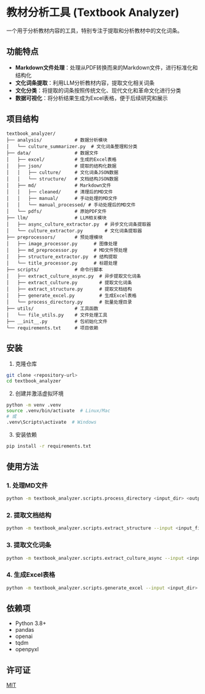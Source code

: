 # 教材分析工具 (Textbook Analyzer)

一个用于分析教材内容的工具，特别专注于提取和分析教材中的文化词条。

## 功能特点

- **Markdown文件处理**：处理从PDF转换而来的Markdown文件，进行标准化和结构化
- **文化词条提取**：利用LLM分析教材内容，提取文化相关词条
- **文化分类**：将提取的词条按照传统文化、现代文化和革命文化进行分类
- **数据可视化**：将分析结果生成为Excel表格，便于后续研究和展示

## 项目结构

```
textbook_analyzer/
├── analysis/            # 数据分析模块
│   └── culture_summarizer.py  # 文化词条整理和分类
├── data/                # 数据文件
│   ├── excel/           # 生成的Excel表格
│   ├── json/            # 提取的结构化数据
│   │   ├── culture/     # 文化词条JSON数据
│   │   └── structure/   # 文档结构JSON数据
│   ├── md/              # Markdown文件
│   │   ├── cleaned/     # 清理后的MD文件
│   │   ├── manual/      # 手动处理的MD文件
│   │   └── manual_processed/ # 手动处理后的MD文件
│   └── pdfs/            # 原始PDF文件
├── llm/                 # LLM相关模块
│   ├── async_culture_extractor.py  # 异步文化词条提取器
│   └── culture_extractor.py        # 文化词条提取器
├── preprocessors/       # 预处理模块
│   ├── image_processor.py      # 图像处理
│   ├── md_preprocessor.py      # MD文件预处理
│   ├── structure_extractor.py  # 结构提取
│   └── title_processor.py      # 标题处理
├── scripts/             # 命令行脚本
│   ├── extract_culture_async.py  # 异步提取文化词条
│   ├── extract_culture.py        # 提取文化词条
│   ├── extract_structure.py      # 提取文档结构
│   ├── generate_excel.py         # 生成Excel表格
│   └── process_directory.py      # 批量处理目录
├── utils/               # 工具函数
│   └── file_utils.py    # 文件处理工具
├── __init__.py          # 包初始化文件
└── requirements.txt     # 项目依赖
```

## 安装

1. 克隆仓库
```bash
git clone <repository-url>
cd textbook_analyzer
```

2. 创建并激活虚拟环境
```bash
python -m venv .venv
source .venv/bin/activate  # Linux/Mac
# 或
.venv\Scripts\activate  # Windows
```

3. 安装依赖
```bash
pip install -r requirements.txt
```

## 使用方法

### 1. 处理MD文件
```bash
python -m textbook_analyzer.scripts.process_directory <input_dir> <output_dir>
```

### 2. 提取文档结构
```bash
python -m textbook_analyzer.scripts.extract_structure --input <input_file> --output <output_file>
```

### 3. 提取文化词条
```bash
python -m textbook_analyzer.scripts.extract_culture_async --input <input_dir> --output <output_dir> --api_key <your_api_key>
```

### 4. 生成Excel表格
```bash
python -m textbook_analyzer.scripts.generate_excel --input <input_dir> --output <output_dir> --api_key <your_api_key> --model <model_name>
```

## 依赖项

- Python 3.8+
- pandas
- openai
- tqdm
- openpyxl

## 许可证

[MIT](LICENSE) 